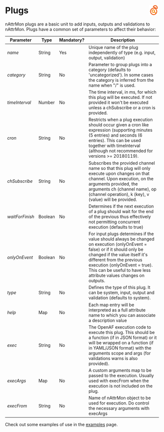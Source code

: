 # Plugs <a href="/"><img align="right" src="images/logo.png"></a>

nAttrMon plugs are a basic unit to add inputs, outputs and validations to nAttrMon. Plugs have a common set of parameters to affect their behavior:

| Parameter | Type | Mandatory? | Description |
|-----------|------|------------|-------------|
| _name_ | String | Yes | Unique name of the plug independently of type (e.g. input, output, validation) |
| _category_ | String | No | Parameter to group plugs into a category (defaults to 'uncategorized'). In some cases the category is inferred from the name when "/" is used. |
| _timeInterval_ | Number | No | The time interval, in ms, for which this plug will be executed. If not provided it won't be executed unless a chSubscribe or a cron is provided. |
| _cron_ | String | No | Restricts when a plug execution should occur given a cron like expression (supporting minutes (5 entries) and seconds (6 entries). This can be used together with timeInterval (although not recommended for versions >= 20180119). |
| _chSubscribe_ | String | No | Subscribes the provided channel name so that this plug will only execute upon changes on that channel. Upon execution, on the arguments provided, the arguments ch (channel name), op (channel operation), k (key), v (value) will be provided. |
| _waitForFinish_ | Boolean | No | Determines if the next execution of a plug should wait for the end of the previous thus effectively not permitting concurrent execution (defaults to true) |
| _onlyOnEvent_ | Boolean | No | For input plugs determines if the value should always be changed on execution (onlyOnEvent = false) or if it should only be changed if the value itself it's different from the previous execution (onlyOnEvent = true). This can be useful to have less attribute values changes on outputs. |
| _type_ | String | No | Defines the type of this plug. It can be system, input, output and validation (defaults to system). |
| _help_ | Map | No | Each map entry will be interpreted as a full attribute name to which you can associate a description value |
| _exec_ | String | No | The OpenAF execution code to execute this plug. This should be a function (if in JSON format) or it will be wrapped on a function (if in YAML/JSON format) with the arguments scope and args (for validations warns is also provided). | 
| _execArgs_ | Map | No | A custom arguments map to be passed to the execution. Usually used with execFrom when the execution is not included on the plug. |
| _execFrom_ | String | No | Name of nAttrMon object to be used for execution. Do control the necessary arguments with execArgs | 

Check out some examples of use in the [examples](Examples) page.